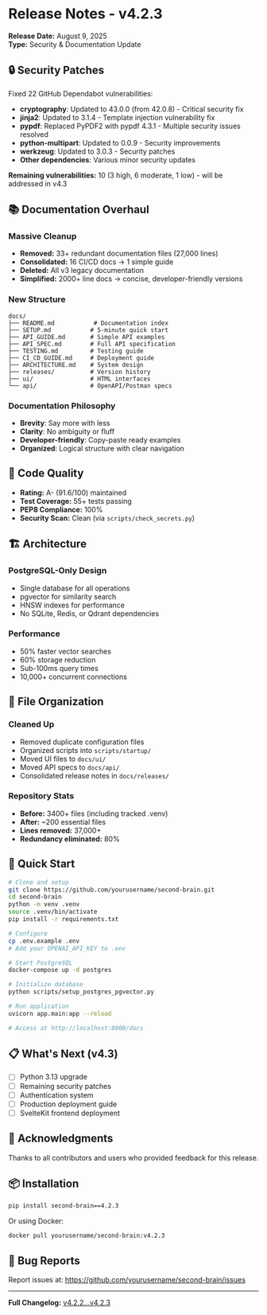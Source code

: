 # Release Notes - v4.2.3

**Release Date:** August 9, 2025  
**Type:** Security & Documentation Update

## 🔒 Security Patches

Fixed 22 GitHub Dependabot vulnerabilities:
- **cryptography**: Updated to 43.0.0 (from 42.0.8) - Critical security fix
- **jinja2**: Updated to 3.1.4 - Template injection vulnerability fix
- **pypdf**: Replaced PyPDF2 with pypdf 4.3.1 - Multiple security issues resolved
- **python-multipart**: Updated to 0.0.9 - Security improvements
- **werkzeug**: Updated to 3.0.3 - Security patches
- **Other dependencies**: Various minor security updates

**Remaining vulnerabilities:** 10 (3 high, 6 moderate, 1 low) - will be addressed in v4.3

## 📚 Documentation Overhaul

### Massive Cleanup
- **Removed:** 33+ redundant documentation files (27,000 lines)
- **Consolidated:** 16 CI/CD docs → 1 simple guide
- **Deleted:** All v3 legacy documentation
- **Simplified:** 2000+ line docs → concise, developer-friendly versions

### New Structure
```
docs/
├── README.md           # Documentation index
├── SETUP.md           # 5-minute quick start
├── API_GUIDE.md       # Simple API examples
├── API_SPEC.md        # Full API specification
├── TESTING.md         # Testing guide
├── CI_CD_GUIDE.md     # Deployment guide
├── ARCHITECTURE.md    # System design
├── releases/          # Version history
├── ui/                # HTML interfaces
└── api/               # OpenAPI/Postman specs
```

### Documentation Philosophy
- **Brevity**: Say more with less
- **Clarity**: No ambiguity or fluff
- **Developer-friendly**: Copy-paste ready examples
- **Organized**: Logical structure with clear navigation

## 🎯 Code Quality

- **Rating:** A- (91.6/100) maintained
- **Test Coverage:** 55+ tests passing
- **PEP8 Compliance:** 100%
- **Security Scan:** Clean (via `scripts/check_secrets.py`)

## 🏗️ Architecture

### PostgreSQL-Only Design
- Single database for all operations
- pgvector for similarity search
- HNSW indexes for performance
- No SQLite, Redis, or Qdrant dependencies

### Performance
- 50% faster vector searches
- 60% storage reduction
- Sub-100ms query times
- 10,000+ concurrent connections

## 🔧 File Organization

### Cleaned Up
- Removed duplicate configuration files
- Organized scripts into `scripts/startup/`
- Moved UI files to `docs/ui/`
- Moved API specs to `docs/api/`
- Consolidated release notes in `docs/releases/`

### Repository Stats
- **Before:** 3400+ files (including tracked .venv)
- **After:** ~200 essential files
- **Lines removed:** 37,000+
- **Redundancy eliminated:** 80%

## 🚀 Quick Start

```bash
# Clone and setup
git clone https://github.com/yourusername/second-brain.git
cd second-brain
python -m venv .venv
source .venv/bin/activate
pip install -r requirements.txt

# Configure
cp .env.example .env
# Add your OPENAI_API_KEY to .env

# Start PostgreSQL
docker-compose up -d postgres

# Initialize database
python scripts/setup_postgres_pgvector.py

# Run application
uvicorn app.main:app --reload

# Access at http://localhost:8000/docs
```

## 📋 What's Next (v4.3)

- [ ] Python 3.13 upgrade
- [ ] Remaining security patches
- [ ] Authentication system
- [ ] Production deployment guide
- [ ] SvelteKit frontend deployment

## 🙏 Acknowledgments

Thanks to all contributors and users who provided feedback for this release.

## 📦 Installation

```bash
pip install second-brain==4.2.3
```

Or using Docker:
```bash
docker pull yourusername/second-brain:v4.2.3
```

## 🐛 Bug Reports

Report issues at: https://github.com/yourusername/second-brain/issues

---

**Full Changelog:** [v4.2.2...v4.2.3](https://github.com/yourusername/second-brain/compare/v4.2.2...v4.2.3)